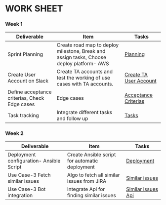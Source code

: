 ﻿# WORK SHEET
 
### Week 1

| Deliverable   | Item   | Tasks
| ------------- | ------------  |  ------------
| Sprint Planning | Create road map to deploy milestone, Break and assign tasks, Choose deploy platform- AWS | [Planning](https://trello.com/c/hCCGWO5H/46-sprint-planning)
| Create User Account on Slack |  Create TA accounts and test the working of use cases with TA accounts.  | [Create TA User Account](https://trello.com/c/7sAf4mWR/44-create-user-account-on-slack)
| Define acceptance criterias, Check Edge cases |  Edge cases  | [Acceptance Criterias](https://trello.com/c/cJlzcdwq/41-define-acceptance-criterias-check-edge-cases)
| Task tracking |  Integrate different tasks and follow up  | [Tasks](https://trello.com/c/CrnvXVJ6/42-task-tracking) 

### Week 2

| Deliverable   | Item   |  Tasks
| ------------- | ------------  |  ------------
| Deployment configuration- Ansible Script | Create Ansible script for automatic deployment  | [Deployment](https://trello.com/c/UrWOvpSA/39-deployment-configuration-ansible-script)
| Use Case-3 Fetch similar issues  | Algo to fetch all similar issues from JIRA | [Similar issues](https://trello.com/c/3hbDzvhi/34-use-case-3-fetch-similar-issues-api)
| Use Case-3 Bot integration | Integrate Api for finding similar issues   | [Similar issues Api](https://trello.com/c/FZ2nETvy/32-use-case-3-bot-integration)






